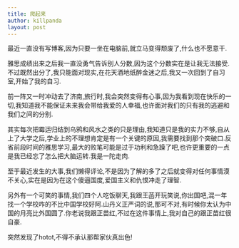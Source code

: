 ```yaml
---
title: 爬起来
author: killpanda
layout: post
---
```

最近一直没有写博客,因为只要一坐在电脑前,就立马变得颓废了,什么也不愿意干.

雅思成绩出来之后我一直没勇气告诉别人分数,因为这个分数实在是让我无法接受.不过既然出分了,我只能面对现实,在花天酒地纸醉金迷之后,我又一次回到了自习室,开始了我的自习.

前一阵又一时冲动去了济南,旅行时,我会突然变得有心事,因为我看到现在快乐的一切,我知道我不能保证未来我会带给我爱的人幸福,也许面对我们的只有我的逃避和我们之间的分别.

其实每次把霉运归结到乌鸦和风水之类的只是理由,我知道只是我的实力不够,自从上了大学之后,学业上的不理想肯定是有一个关键的原因,我需要找到那个突破口.反省前段时间的雅思学习,最大的败笔可能是过于功利和急躁了吧,也许更重要的一点是我已经忘了怎么把大脑运转.我是一陀走肉.

至于最近发生的大事,我们懒得评论,不是因为了解的多了之后就变得对任何事情漠不关心,实在是因为在这个傻逼国度,爱国主义和仇恨冲走了理智.

另外有一个可笑的事情,我们四个人吃饭聊天,我跟王菡开玩笑说,你出国吧,混一年找一个学校咋的不比中国学校好阿.山丹义正严词的说,那可不对,有时候你太认为中国的月亮比外国圆了.你老说我跟正苗红,不过在这件事情上,我对自己的跟正苗红很自豪.

突然发现了hotot,不得不承认那帮家伙真出色!
